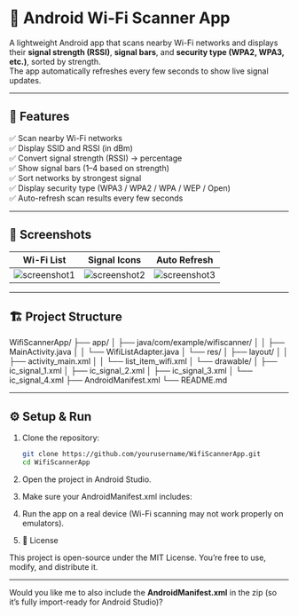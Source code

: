 # 📶 Android Wi-Fi Scanner App

A lightweight Android app that scans nearby Wi-Fi networks and displays their **signal strength (RSSI)**, **signal bars**, and **security type (WPA2, WPA3, etc.)**, sorted by strength.  
The app automatically refreshes every few seconds to show live signal updates.

---

## 🚀 Features

✅ Scan nearby Wi-Fi networks  
✅ Display SSID and RSSI (in dBm)  
✅ Convert signal strength (RSSI) → percentage  
✅ Show signal bars (1–4 based on strength)  
✅ Sort networks by strongest signal  
✅ Display security type (WPA3 / WPA2 / WPA / WEP / Open)  
✅ Auto-refresh scan results every few seconds  

---

## 🧩 Screenshots

| Wi-Fi List | Signal Icons | Auto Refresh |
|-------------|---------------|---------------|
| ![screenshot1](docs/screenshot1.png) | ![screenshot2](docs/screenshot2.png) | ![screenshot3](docs/screenshot3.png) |



---

## 🏗️ Project Structure

WifiScannerApp/
├── app/
│ ├── java/com/example/wifiscanner/
│ │ ├── MainActivity.java
│ │ └── WifiListAdapter.java
│ └── res/
│ ├── layout/
│ │ ├── activity_main.xml
│ │ └── list_item_wifi.xml
│ └── drawable/
│ ├── ic_signal_1.xml
│ ├── ic_signal_2.xml
│ ├── ic_signal_3.xml
│ └── ic_signal_4.xml
├── AndroidManifest.xml
└── README.md


---

## ⚙️ Setup & Run

1. Clone the repository:
   ```bash
   git clone https://github.com/yourusername/WifiScannerApp.git
   cd WifiScannerApp

2. Open the project in Android Studio.

3. Make sure your AndroidManifest.xml includes:
   <uses-permission android:name="android.permission.ACCESS_FINE_LOCATION"/>
   <uses-permission android:name="android.permission.ACCESS_WIFI_STATE"/>
   <uses-permission android:name="android.permission.CHANGE_WIFI_STATE"/>
4. Run the app on a real device (Wi-Fi scanning may not work properly on emulators).

5. 📜 License

This project is open-source under the MIT License.
You’re free to use, modify, and distribute it.


---

Would you like me to also include the **AndroidManifest.xml** in the zip (so it’s fully import-ready for Android Studio)?
